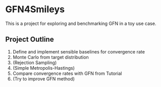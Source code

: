 # GFN4Smileys

This is a project for exploring and benchmarking GFN in a toy use case.

## Project Outline
1. Define and implement sensible baselines for convergence rate
  1. Monte Carlo from target distribution
  2. (Rejection Sampling)
  3. (Simple Metropolis-Hastings)
2. Compare convergence rates with GFN from Tutorial
3. (Try to improve GFN method)